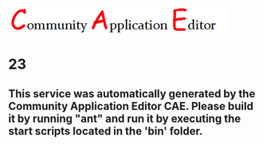 ![CAE](https://github.com/GHProjectsTest/CAE-Deployment-Temp/blob/master/microservice-23/img/logo.png)  

23
===================


This service was automatically generated by the Community Application Editor CAE. Please build it by running "ant" and run it by executing the start scripts located in the 'bin' folder.
---------------
